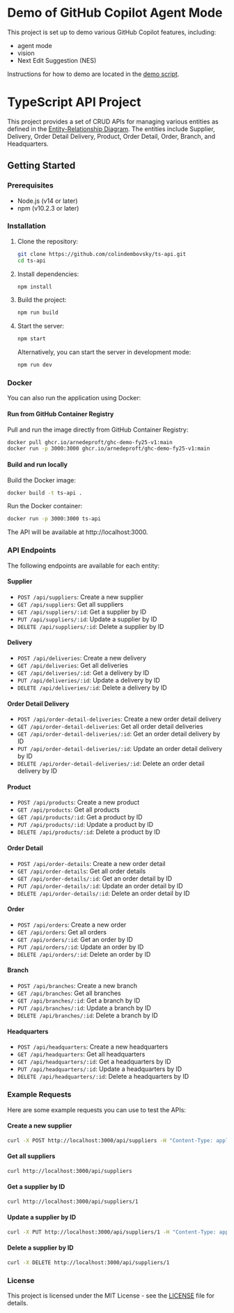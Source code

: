 # Demo of GitHub Copilot Agent Mode

This project is set up to demo various GitHub Copilot features, including:
- agent mode
- vision
- Next Edit Suggestion (NES)

Instructions for how to demo are located in the [demo script](./docs/demo-script.md).

# TypeScript API Project

This project provides a set of CRUD APIs for managing various entities as defined in the  [Entity-Relationship Diagram](./ERD.png). The entities include Supplier, Delivery, Order Detail Delivery, Product, Order Detail, Order, Branch, and Headquarters.

## Getting Started

### Prerequisites

- Node.js (v14 or later)
- npm (v10.2.3 or later)

### Installation

1. Clone the repository:
   ```sh
   git clone https://github.com/colindembovsky/ts-api.git
   cd ts-api
   ```

2. Install dependencies:
   ```sh
   npm install
   ```

3. Build the project:
   ```sh
   npm run build
   ```

4. Start the server:
   ```sh
   npm start
   ```

   Alternatively, you can start the server in development mode:
   ```sh
   npm run dev
   ```

### Docker

You can also run the application using Docker:

#### Run from GitHub Container Registry

Pull and run the image directly from GitHub Container Registry:

```sh
docker pull ghcr.io/arnedeproft/ghc-demo-fy25-v1:main
docker run -p 3000:3000 ghcr.io/arnedeproft/ghc-demo-fy25-v1:main
```

#### Build and run locally

Build the Docker image:

```sh
docker build -t ts-api .
```

Run the Docker container:

```sh
docker run -p 3000:3000 ts-api
```

The API will be available at http://localhost:3000.

### API Endpoints

The following endpoints are available for each entity:

#### Supplier

- `POST /api/suppliers`: Create a new supplier
- `GET /api/suppliers`: Get all suppliers
- `GET /api/suppliers/:id`: Get a supplier by ID
- `PUT /api/suppliers/:id`: Update a supplier by ID
- `DELETE /api/suppliers/:id`: Delete a supplier by ID

#### Delivery

- `POST /api/deliveries`: Create a new delivery
- `GET /api/deliveries`: Get all deliveries
- `GET /api/deliveries/:id`: Get a delivery by ID
- `PUT /api/deliveries/:id`: Update a delivery by ID
- `DELETE /api/deliveries/:id`: Delete a delivery by ID

#### Order Detail Delivery

- `POST /api/order-detail-deliveries`: Create a new order detail delivery
- `GET /api/order-detail-deliveries`: Get all order detail deliveries
- `GET /api/order-detail-deliveries/:id`: Get an order detail delivery by ID
- `PUT /api/order-detail-deliveries/:id`: Update an order detail delivery by ID
- `DELETE /api/order-detail-deliveries/:id`: Delete an order detail delivery by ID

#### Product

- `POST /api/products`: Create a new product
- `GET /api/products`: Get all products
- `GET /api/products/:id`: Get a product by ID
- `PUT /api/products/:id`: Update a product by ID
- `DELETE /api/products/:id`: Delete a product by ID

#### Order Detail

- `POST /api/order-details`: Create a new order detail
- `GET /api/order-details`: Get all order details
- `GET /api/order-details/:id`: Get an order detail by ID
- `PUT /api/order-details/:id`: Update an order detail by ID
- `DELETE /api/order-details/:id`: Delete an order detail by ID

#### Order

- `POST /api/orders`: Create a new order
- `GET /api/orders`: Get all orders
- `GET /api/orders/:id`: Get an order by ID
- `PUT /api/orders/:id`: Update an order by ID
- `DELETE /api/orders/:id`: Delete an order by ID

#### Branch

- `POST /api/branches`: Create a new branch
- `GET /api/branches`: Get all branches
- `GET /api/branches/:id`: Get a branch by ID
- `PUT /api/branches/:id`: Update a branch by ID
- `DELETE /api/branches/:id`: Delete a branch by ID

#### Headquarters

- `POST /api/headquarters`: Create a new headquarters
- `GET /api/headquarters`: Get all headquarters
- `GET /api/headquarters/:id`: Get a headquarters by ID
- `PUT /api/headquarters/:id`: Update a headquarters by ID
- `DELETE /api/headquarters/:id`: Delete a headquarters by ID

### Example Requests

Here are some example requests you can use to test the APIs:

#### Create a new supplier

```sh
curl -X POST http://localhost:3000/api/suppliers -H "Content-Type: application/json" -d '{"deliveryId": 1, "deliveryDate": "2023-01-01", "supplierId": 1}'
```

#### Get all suppliers

```sh
curl http://localhost:3000/api/suppliers
```

#### Get a supplier by ID

```sh
curl http://localhost:3000/api/suppliers/1
```

#### Update a supplier by ID

```sh
curl -X PUT http://localhost:3000/api/suppliers/1 -H "Content-Type: application/json" -d '{"deliveryId": 1, "deliveryDate": "2023-01-02", "supplierId": 1}'
```

#### Delete a supplier by ID

```sh
curl -X DELETE http://localhost:3000/api/suppliers/1
```

### License

This project is licensed under the MIT License - see the [LICENSE](LICENSE) file for details.
